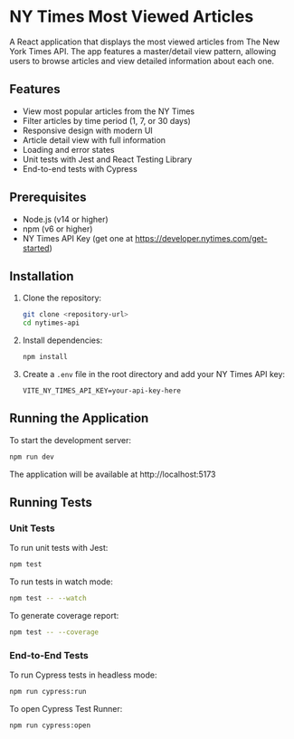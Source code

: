 # NY Times Most Viewed Articles

A React application that displays the most viewed articles from The New York Times API. The app features a master/detail view pattern, allowing users to browse articles and view detailed information about each one.

## Features

- View most popular articles from the NY Times
- Filter articles by time period (1, 7, or 30 days)
- Responsive design with modern UI
- Article detail view with full information
- Loading and error states
- Unit tests with Jest and React Testing Library
- End-to-end tests with Cypress

## Prerequisites

- Node.js (v14 or higher)
- npm (v6 or higher)
- NY Times API Key (get one at https://developer.nytimes.com/get-started)

## Installation

1. Clone the repository:

   ```bash
   git clone <repository-url>
   cd nytimes-api
   ```

2. Install dependencies:

   ```bash
   npm install
   ```

3. Create a `.env` file in the root directory and add your NY Times API key:
   ```
   VITE_NY_TIMES_API_KEY=your-api-key-here
   ```

## Running the Application

To start the development server:

```bash
npm run dev
```

The application will be available at http://localhost:5173

## Running Tests

### Unit Tests

To run unit tests with Jest:

```bash
npm test
```

To run tests in watch mode:

```bash
npm test -- --watch
```

To generate coverage report:

```bash
npm test -- --coverage
```

### End-to-End Tests

To run Cypress tests in headless mode:

```bash
npm run cypress:run
```

To open Cypress Test Runner:

```bash
npm run cypress:open
```